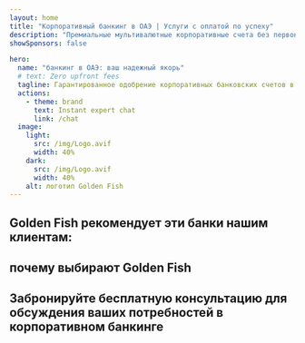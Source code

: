 ```yaml
---
layout: home
title: "Корпоративный банкинг в ОАЭ | Услуги с оплатой по успеху"
description: "Премиальные мультивалютные корпоративные счета без первоначальных взносов — платите только после одобрения. Полное сопровождение заявки с 96% успешных открытий. Гарантированное открытие счета."
showSponsors: false

hero:
  name: "банкинг в ОАЭ: ваш надежный якорь"
  # text: Zero upfront fees
  tagline: Гарантированное одобрение корпоративных банковских счетов в 2025 году. <span class="hl">Никаких первоначальных взносов</span> — платите только после одобрения. 96% успешных случаев.
  actions:
    - theme: brand
      text: Instant expert chat
      link: /chat
  image:
    light:
      src: /img/Logo.avif
      width: 40%
    dark:
      src: /img/Logo.avif
      width: 40%
    alt: логотип Golden Fish
---
```


<FeatureCards :features="[
  {
    title: 'гарантированное одобрение счетов',
    bullet: '✓',
    items: [
      'Гарантия одобрения первого счета в течение двух месяцев',
      'Гарантия одобрения второго счета в течение трёх месяцев',
      'Качественная подготовка бизнес-плана',
      'Полная поддержка due diligence',
      'Стратегия прямого общения с банком',
      'Полный пакет настройки банковских услуг'
    ],
    linkText: 'Learn more',
    link: '../../corporate-banking-services/guaranteed-account-approvals',
    icon: {
      light: '/video/iStock-2186765808.mp4',
      dark: '/video/iStock-2166377244.mp4',
      alt: 'требования к банку',
    }
  },
]" />

<FeatureCards :features="[
  {
    title: 'банковские счета в ОАЭ для бизнеса с высоким риском',
    items: [
      'Экспертные рекомендации по enhanced due diligence (EDD)',
      'Мониторинг транзакций и управление рисками',
      'Настройка политик и процедур compliance',
      'Управление отношениями с банком',
      'Регулярные обновления compliance и аудиты',
      'Планирование на случай непредвиденных ситуаций для безопасности счета'
    ],
    linkText: 'Learn more',
    link: '../../corporate-banking-services/UAE-Bank-Accounts-for-High-Risk-Business',
    icon: {
      light: '/img/iStock-1333000394.avif',
      dark: '/img/iStock-584576538.avif',
      alt: 'банковские услуги',
    }
  },
  {
    title: 'соблюдайте compliance: защитите свой бизнес в ОАЭ',
    items: [
      'Регулярные аудиты compliance для выявления потенциальных рисков',
      'Полный комплекс PRO-услуг для получения государственных разрешений',
      'Управление продлением лицензий и уведомления',
      'Консультации по банкингу и сопровождение счетов',
      'Поддержка compliance по VAT и ESR',
      'Соблюдение трудового законодательства и визовых требований для сотрудников',
      'Обучающие семинары по обновлениям нормативных требований'
    ],
    linkText: 'Learn more',
    link: '../../company-registration/Protect-Your-Business',
    icon: {
      light: '/img/iStock-1382278859.jpg',
      dark: '/img/iStock-1867623684.jpg',
      alt: 'банковские услуги',
    }
  },
  {
    title: 'преимущества корпоративного банкинга в ОАЭ',
    items: [
      'Надёжная банковская система с рейтингом Moody\'s **Aa2**',
      '**Фиксированный курс USD с 1980 года**',
      'Отсутствие ограничений на движение капитала',
      'Валютные резервы свыше 184 млрд долларов США',
      'Политическая и экономическая стабильность',
      'Государственная поддержка банковской системы',
      'Современный цифровой банкинг мирового уровня'
    ],
    linkText: 'Learn more',
    link: '../../company-registration/banking',
    icon: {
      light: '/img/iStock-1032707788.jpg',
      dark: '/img/iStock-1152367067.avif',
      alt: 'процесс банкинга',
    }
  }
]" />

## Golden Fish рекомендует эти банки нашим клиентам:

<!--@include: /../../include/recommended-banks.md-->

## почему выбирают Golden Fish

<BenefitsList :features="[
  {
    icon: '🏢',
    title: 'Местная экспертиза в ОАЭ',
    text: 'Специалисты в Дубае обеспечивают профессиональную поддержку на каждом этапе процесса.'
  },
  {
    icon: '📊',
    title: 'Доказанная высокая эффективность',
    text: 'Более 90% одобрений с сотнями выданных виз, банковских счетов и регистраций компаний через наш премиальный сервис.'
  },
  {
    icon: '💸',
    title: '**Оплата по результату**',
    text: '[Оплата только после одобрения](/uae-business/benefits/success-based-fees). Полная прозрачность без скрытых платежей.'
  },
]" />

## Забронируйте бесплатную консультацию для обсуждения ваших потребностей в корпоративном банкинге

<ContactForm buttonText="Поговорить с экспертом" />